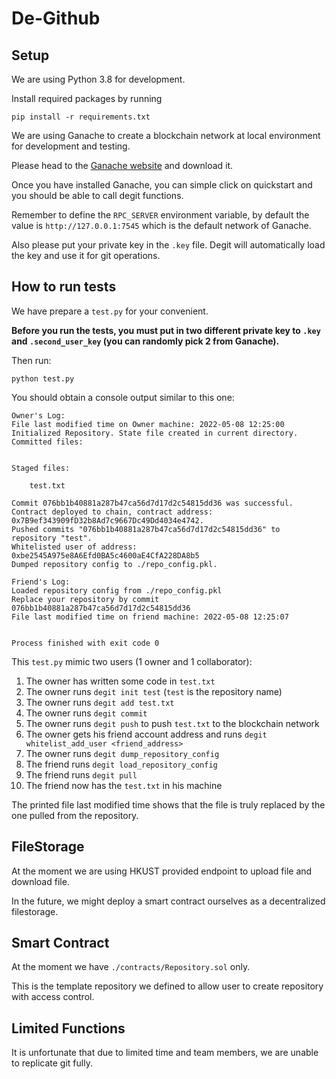# De-Github

## Setup

We are using Python 3.8 for development.

Install required packages by running
```
pip install -r requirements.txt
```

We are using Ganache to create a blockchain network at local environment for development and testing.

Please head to the [Ganache website](https://trufflesuite.com/ganache/) and download it.

Once you have installed Ganache, you can simple click on quickstart and you should be able to call degit functions.

Remember to define the `RPC_SERVER` environment variable, by default the value is `http://127.0.0.1:7545` which is the default network of Ganache.

Also please put your private key in the `.key` file. Degit will automatically load the key and use it for git operations.

## How to run tests
We have prepare a `test.py` for your convenient.

**Before you run the tests, you must put in two different private key to `.key` and `.second_user_key` (you can randomly pick 2 from Ganache).**

Then run:
```
python test.py
```

You should obtain a console output similar to this one:
```
Owner's Log:
File last modified time on Owner machine: 2022-05-08 12:25:00
Initialized Repository. State file created in current directory.
Committed files:


Staged files:

	test.txt

Commit 076bb1b40881a287b47ca56d7d17d2c54815dd36 was successful.
Contract deployed to chain, contract address: 0x7B9ef343909fD32b8Ad7c9667Dc49Dd4034e4742. 
Pushed commits "076bb1b40881a287b47ca56d7d17d2c54815dd36" to repository "test".
Whitelisted user of address: 0xbe2545A975e8A6Efd0BA5c4600aE4CfA228DA8b5
Dumped repository config to ./repo_config.pkl.

Friend's Log:
Loaded repository config from ./repo_config.pkl
Replace your repository by commit 076bb1b40881a287b47ca56d7d17d2c54815dd36
File last modified time on friend machine: 2022-05-08 12:25:07


Process finished with exit code 0
```

This `test.py` mimic two users (1 owner and 1 collaborator):
1. The owner has written some code in `test.txt`
1. The owner runs `degit init test` (`test` is the repository name)
1. The owner runs `degit add test.txt`
1. The owner runs `degit commit`
1. The owner runs `degit push` to push `test.txt` to the blockchain network
1. The owner gets his friend account address and runs `degit whitelist_add_user <friend_address>`
1. The owner runs `degit dump_repository_config`
1. The friend runs `degit load_repository_config`
1. The friend runs `degit pull`
1. The friend now has the `test.txt` in his machine

The printed file last modified time shows that the file is truly replaced by the one pulled from the repository.

## FileStorage
At the moment we are using HKUST provided endpoint to upload file and download file. 

In the future, we might deploy a smart contract ourselves as a decentralized filestorage.

## Smart Contract
At the moment we have `./contracts/Repository.sol` only.

This is the template repository we defined to allow user to create repository with access control.

## Limited Functions
It is unfortunate that due to limited time and team members, we are unable to replicate git fully.
